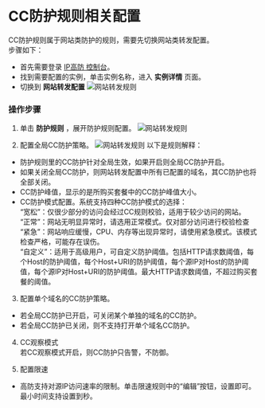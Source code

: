 # CC防护规则相关配置
CC防护规则属于网站类防护的规则，需要先切换网站类转发配置。</BR>
步骤如下：
- 首先需要登录 [IP高防 控制台](https://ip-anti-console.jdcloud.com/instancelist)。
- 找到需要配置的实例，单击实例名称，进入 **实例详情** 页面。
- 切换到 **网站转发配置** 
   ![网站转发规则](https://github.com/jdcloudcom/cn/blob/edit/image/Advanced%20Anti-DDoS/web-rule%2002.png)
   
### 操作步骤

1. 单击 **防护规则** ，展开防护规则配置。
 ![网站转发规则](https://github.com/jdcloudcom/cn/blob/edit/image/Advanced%20Anti-DDoS/web-rule%2004.png)
 
2. 配置全局CC防护策略。
 ![网站转发规则](https://github.com/jdcloudcom/cn/blob/edit/image/Advanced%20Anti-DDoS/CC%20rules%2001.png)
以下是规则解释：
- 防护规则里的CC防护针对全局生效，如果开启则全局CC防护开启。
- 如果关闭全局CC防护，则网站转发配置中所有已配置的域名，其CC防护也将全部关闭。
- CC防护峰值，显示的是所购买套餐中的CC防护峰值大小。
- CC防护模式配置。系统支持四种CC防护模式的选择：</BR>
“宽松”：仅很少部分的访问会经过CC规则校验，适用于较少访问的网站。</BR>
“正常”：网站无明显异常时，请选用正常模式。仅对部分访问进行校验检查</BR>
“紧急”：网站响应缓慢，CPU、内存等出现异常时，请使用紧急模式。该模式检查严格，可能存在误伤。</BR>
“自定义”：适用于高级用户，可自定义防护阈值。包括HTTP请求数阈值，每个Host的防护阈值，每个Host+URI的防护阈值，每个源IP对Host的防护阈值，每个源IP对Host+URI的防护阈值。最大HTTP请求数阈值，不超过购买套餐的阈值。</BR>

3. 配置单个域名的CC防护策略。</BR>
 - 若全局CC防护已开启，可关闭某个单独的域名的CC防护。
 - 若全局CC防护已关闭，则不支持打开单个域名CC防护。
 
4. CC观察模式</BR>
若CC观察模式开启，则CC防护只告警，不防御。

5.  配置限速
- 高防支持对源IP访问速率的限制。单击限速规则中的“编辑”按钮，设置即可。最小时间支持设置到秒。



